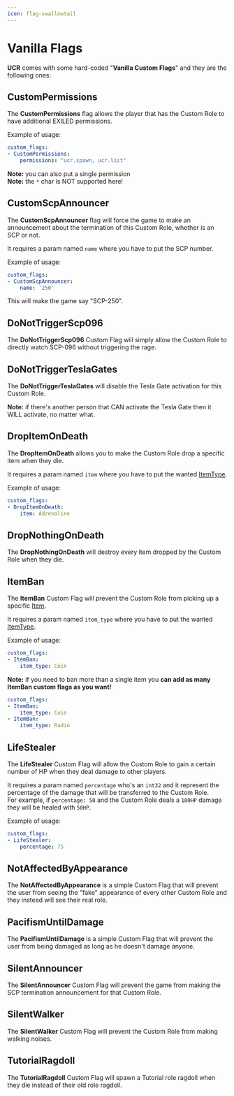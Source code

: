 ```yaml
---
icon: flag-swallowtail
---
```


# Vanilla Flags

**UCR** comes with some hard-coded "**Vanilla Custom Flags**" and they are the following ones:

## CustomPermissions

The **CustomPermissions** flag allows the player that has the Custom Role to have additional EXILED permissions.

Example of usage:

```yaml
custom_flags:
- CustomPermissions:
    permissions: "ucr.spawn, ucr.list"
```

**Note:** you can also put a single permission\
**Note:** the `*` char is NOT supported here!

## CustomScpAnnouncer

The **CustomScpAnnouncer** flag will force the game to make an announcement about the termination of this Custom Role, whether is an SCP or not.

It requires a param named `name` where you have to put the SCP number.

Example of usage:

```yaml
custom_flags:
- CustomScpAnnouncer:
    name: '250'
```

This will make the game say "SCP-250".

## DoNotTriggerScp096

The **DoNotTriggerScp096** Custom Flag will simply allow the Custom Role to directly watch SCP-096 without triggering the rage.

## DoNotTriggerTeslaGates

The **DoNotTriggerTeslaGates** will disable the Tesla Gate activation for this Custom Role.

**Note:** if there's another person that CAN activate the Tesla Gate then it WILL activate, no matter what.

## DropItemOnDeath

The **DropItemOnDeath** allows you to make the Custom Role drop a specific item when they die.

It requires a param named `item` where you have to put the wanted [ItemType](../../../syntax-notions/enums.md#itemtype).

Example of usage:

```yaml
custom_flags:
- DropItemOnDeath:
    item: Adrenaline
```

## DropNothingOnDeath

The **DropNothingOnDeath** will destroy every item dropped by the Custom Role when they die.

## ItemBan

The **ItemBan** Custom Flag will prevent the Custom Role from picking up a specific [Item](../../../syntax-notions/enums.md#itemtype).

It requires a param named `item_type` where you have to put the wanted [ItemType](../../../syntax-notions/enums.md#itemtype).

Example of usage:

```yaml
custom_flags:
- ItemBan:
    item_type: Coin
```

**Note:** if you need to ban more than a single item you **can add as many ItemBan custom flags as you want!**

```yaml
custom_flags:
- ItemBan:
    item_type: Coin
- ItemBan:
    item_type: Radio
```

## LifeStealer

The **LifeStealer** Custom Flag will allow the Custom Role to gain a certain number of HP when they deal damage to other players.

It requires a param named `percentage` who's an `int32` and it represent the percentage of the damage that will be transferred to the Custom Role.\
For example, if `percentage: 50` and the Custom Role deals a `100HP` damage they will be healed with `50HP`.

Example of usage:

```yaml
custom_flags:
- LifeStealer:
    percentage: 75
```

## NotAffectedByAppearance

The **NotAffectedByAppearance** is a simple Custom Flag that will prevent the user from seeing the "fake" appearance of every other Custom Role and they instead will see their real role.

## PacifismUntilDamage

The **PacifismUntilDamage** is a simple Custom Flag that will prevent the user from being damaged as long as he doesn't damage anyone.

## SilentAnnouncer

The **SilentAnnouncer** Custom Flag will prevent the game from making the SCP termination announcement for that Custom Role.

## SilentWalker

The **SilentWalker** Custom Flag will prevent the Custom Role from making walking noises.

## TutorialRagdoll

The **TutorialRagdoll** Custom Flag will spawn a Tutorial role ragdoll when they die instead of their old role ragdoll.
